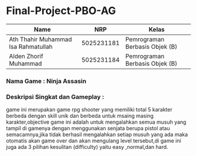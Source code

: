 ﻿# Final-Project-PBO-AG

| Name           | NRP        | Kelas     |
| ---            | ---        | ----------|
| Ath Thahir Muhammad Isa Rahmatullah | 5025231181 | Pemrograman Berbasis Objek (B) |
| Alden Zhorif Muhammad | 5025231184 | Pemrograman Berbasis Objek (B) |


### Nama Game : Ninja Assasin
### Deskripsi Singkat dan Gameplay :
game ini merupakan game rpg shooter yang memiliki total 5 karakter berbeda dengan skill unik dan berbeda untuk msaing masing karakter,objective game ini adalah untuk mengalahkan semua musuh yang tampil di gamenya dengan menggunakan senjata berupa pistol atau semacamnya,jika tidak berhasil mengalahkan setiap musuh yang ada maka otomatis akan game over dan akan mengulang level tersebut,di game ini juga ada 3 pilihan kesulitan (difficulty) yaitu easy ,normal,dan hard.
